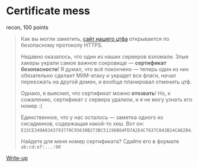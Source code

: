 # Certificate mess

recon, 100 points

> Как вы могли заметить, [сайт нашего цтфа](https://ctf.upml.tech/) открывается
> по безопасному протоколу HTTPS.
> 
> Недавно оказалось, что один из наших серверов взломали. Злые хакеры украли самое
> важное сокровище — **сертификат безопасности**! Я думал, что всё покончено — теперь 
> один из них обязательно сделает MitM-атаку и украдет все флаги, начал переезжать на 
> другой домен, и вообще планировал отменить цтф.
>
> Однако, я выяснил, что сертификат можно **отозвать**! Но, к сожалению, сертификат с 
> сервера удалили, и я не могу узнать его номер :(
>
> Единственное, что у нас осталось — заметка одного из сисадминов, содержащая какой-то 
> хеш. Вот он: `E15CE349A0343793770C95630B273BC51196B64FD7A2E4C7637C043B24CA82B4`.
> 
> Найдете для меня номер сертификата? Сдайте его в формате `ab:cd:ef:...:90`

[Write-up](WRITEUP.md)

